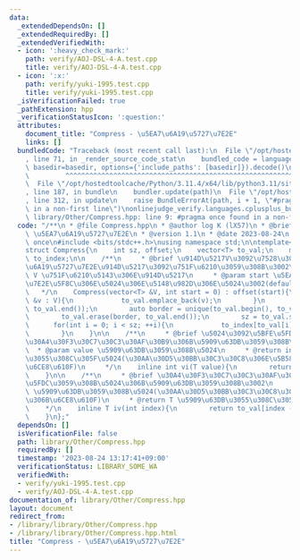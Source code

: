 ```yaml
---
data:
  _extendedDependsOn: []
  _extendedRequiredBy: []
  _extendedVerifiedWith:
  - icon: ':heavy_check_mark:'
    path: verify/AOJ-DSL-4-A.test.cpp
    title: verify/AOJ-DSL-4-A.test.cpp
  - icon: ':x:'
    path: verify/yuki-1995.test.cpp
    title: verify/yuki-1995.test.cpp
  _isVerificationFailed: true
  _pathExtension: hpp
  _verificationStatusIcon: ':question:'
  attributes:
    document_title: "Compress - \u5EA7\u6A19\u5727\u7E2E"
    links: []
  bundledCode: "Traceback (most recent call last):\n  File \"/opt/hostedtoolcache/Python/3.11.4/x64/lib/python3.11/site-packages/onlinejudge_verify/documentation/build.py\"\
    , line 71, in _render_source_code_stat\n    bundled_code = language.bundle(stat.path,\
    \ basedir=basedir, options={'include_paths': [basedir]}).decode()\n          \
    \         ^^^^^^^^^^^^^^^^^^^^^^^^^^^^^^^^^^^^^^^^^^^^^^^^^^^^^^^^^^^^^^^^^^^^^^^^^^^^^^^^^\n\
    \  File \"/opt/hostedtoolcache/Python/3.11.4/x64/lib/python3.11/site-packages/onlinejudge_verify/languages/cplusplus.py\"\
    , line 187, in bundle\n    bundler.update(path)\n  File \"/opt/hostedtoolcache/Python/3.11.4/x64/lib/python3.11/site-packages/onlinejudge_verify/languages/cplusplus_bundle.py\"\
    , line 312, in update\n    raise BundleErrorAt(path, i + 1, \"#pragma once found\
    \ in a non-first line\")\nonlinejudge_verify.languages.cplusplus_bundle.BundleErrorAt:\
    \ library/Other/Compress.hpp: line 9: #pragma once found in a non-first line\n"
  code: "/**\n * @file Compress.hpp\n * @author log K (lX57)\n * @brief Compress -\
    \ \u5EA7\u6A19\u5727\u7E2E\n * @version 1.1\n * @date 2023-08-24\n */\n\n#pragma\
    \ once\n#include <bits/stdc++.h>\nusing namespace std;\n\ntemplate<typename T>\n\
    struct Compress{\n    int sz, offset;\n    vector<T> to_val;\n    map<T, int>\
    \ to_index;\n\n    /**\n     * @brief \u914D\u5217V\u3092\u7528\u3044\u3066\u5EA7\
    \u6A19\u5727\u7E2E\u914D\u5217\u3092\u751F\u6210\u3059\u308B\u3002\n     * @param\
    \ V \u751F\u6210\u5143\u306E\u914D\u5217\n     * @param start \u5EA7\u6A19\u5727\
    \u7E2E\u5F8C\u306E\u5024\u306E\u5148\u982D\u306E\u5024\u3002(default = 0)\n  \
    \   */\n    Compress(vector<T> &V, int start = 0) : offset(start){\n        for(auto\
    \ &v : V){\n            to_val.emplace_back(v);\n        }\n        sort(to_val.begin(),\
    \ to_val.end());\n        auto border = unique(to_val.begin(), to_val.end());\n\
    \        to_val.erase(border, to_val.end());\n        sz = to_val.size();\n  \
    \      for(int i = 0; i < sz; ++i){\n            to_index[to_val[i]] = i + offset;\n\
    \        }\n    }\n\n    /**\n     * @brief \u5024\u3092\u5BFE\u5FDC\u3059\u308B\
    \u30A4\u30F3\u30C7\u30C3\u30AF\u30B9\u306B\u5909\u63DB\u3059\u308B\u3002\n   \
    \  * @param value \u5909\u63DB\u3059\u308B\u5024\n     * @return int \u5909\u63DB\
    \u3055\u308C\u305F\u5024(\u30AA\u30D5\u30BB\u30C3\u30C8\u306E\u5B58\u5728\u306B\
    \u6CE8\u610F)\n     */\n    inline int vi(T value){\n        return to_index[value];\n\
    \    }\n\n    /**\n     * @brief \u30A4\u30F3\u30C7\u30C3\u30AF\u30B9\u3092\u5BFE\
    \u5FDC\u3059\u308B\u5024\u306B\u5909\u63DB\u3059\u308B\u3002\n     * @param index\
    \ \u5909\u63DB\u3059\u308B\u5024(\u30AA\u30D5\u30BB\u30C3\u30C8\u306E\u5B58\u5728\
    \u306B\u6CE8\u610F)\n     * @return T \u5909\u63DB\u3055\u308C\u305F\u5024\n \
    \    */\n    inline T iv(int index){\n        return to_val[index - offset];\n\
    \    }\n};"
  dependsOn: []
  isVerificationFile: false
  path: library/Other/Compress.hpp
  requiredBy: []
  timestamp: '2023-08-24 13:17:41+09:00'
  verificationStatus: LIBRARY_SOME_WA
  verifiedWith:
  - verify/yuki-1995.test.cpp
  - verify/AOJ-DSL-4-A.test.cpp
documentation_of: library/Other/Compress.hpp
layout: document
redirect_from:
- /library/library/Other/Compress.hpp
- /library/library/Other/Compress.hpp.html
title: "Compress - \u5EA7\u6A19\u5727\u7E2E"
---
```

